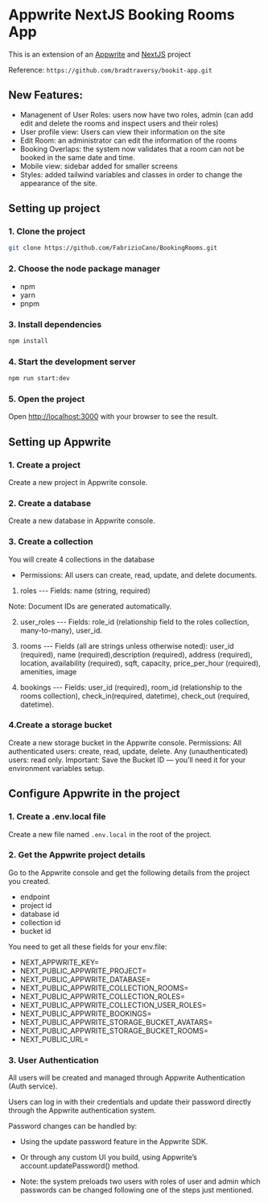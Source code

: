# Appwrite NextJS Booking Rooms App

This is an extension of an [Appwrite](https://appwrite.io) and [NextJS](https://nextjs.org/) project

Reference: ``https://github.com/bradtraversy/bookit-app.git``

## New Features:
- Managenent of User Roles: users now have two roles, admin (can add edit and delete the rooms and inspect users and their roles)
- User profile view: Users can view their information on the site
- Edit Room: an administrator can edit the information of the rooms
- Booking Overlaps: the system now validates that a room can not be booked in the same date and time.
- Mobile view: sidebar added for smaller screens
- Styles: added tailwind variables and classes in order to change the appearance of the site.

## Setting up project

### 1. Clone the project

```bash
git clone https://github.com/FabrizioCano/BookingRooms.git
```

### 2. Choose the node package manager

- npm
- yarn
- pnpm


### 3. Install dependencies

```bash
npm install
```

### 4. Start the development server

```bash
npm run start:dev
```

### 5. Open the project

Open [http://localhost:3000](http://localhost:3000) with your browser to see the result.


## Setting up Appwrite

### 1. Create a project

Create a new project in Appwrite console.

### 2. Create a database

Create a new database in Appwrite console.

### 3. Create a collection

You will create 4 collections in the database
- Permissions:
    All users can create, read, update, and delete documents.

1) roles --- Fields: name (string, required)

Note: Document IDs are generated automatically.

2) user_roles --- Fields: role_id (relationship field to the roles collection, many-to-many), user_id.



3) rooms --- Fields (all are strings unless otherwise noted): user_id (required), name (required),description (required), address (required), location, availability (required), sqft, capacity, price_per_hour (required), amenities, image


4) bookings --- Fields: user_id (required), room_id (relationship to the rooms collection), check_in(required, datetime), check_out (required, datetime).

### 4.Create a storage bucket
Create a new storage bucket in the Appwrite console.
Permissions:
All authenticated users: create, read, update, delete.
Any (unauthenticated) users: read only.
Important:
Save the Bucket ID — you’ll need it for your environment variables setup.

## Configure Appwrite in the project

### 1. Create a .env.local file

Create a new file named `.env.local` in the root of the project.


### 2. Get the Appwrite project details
Go to the Appwrite console and get the following details from the project you created.

- endpoint
- project id
- database id
- collection id
- bucket id

You need to get all these fields for your env.file:
- NEXT_APPWRITE_KEY=
- NEXT_PUBLIC_APPWRITE_PROJECT=
- NEXT_PUBLIC_APPWRITE_DATABASE=
- NEXT_PUBLIC_APPWRITE_COLLECTION_ROOMS=
- NEXT_PUBLIC_APPWRITE_COLLECTION_ROLES=
- NEXT_PUBLIC_APPWRITE_COLLECTION_USER_ROLES=
- NEXT_PUBLIC_APPWRITE_BOOKINGS=
- NEXT_PUBLIC_APPWRITE_STORAGE_BUCKET_AVATARS=
- NEXT_PUBLIC_APPWRITE_STORAGE_BUCKET_ROOMS=
- NEXT_PUBLIC_URL=


### 3. User Authentication
All users will be created and managed through Appwrite Authentication (Auth service).

Users can log in with their credentials and update their password directly through the Appwrite authentication system.

Password changes can be handled by:

- Using the update password feature in the Appwrite SDK.

- Or through any custom UI you build, using Appwrite’s account.updatePassword() method.

- Note: the system preloads two users with roles of user and admin which passwords can be changed following one of the steps just mentioned.
